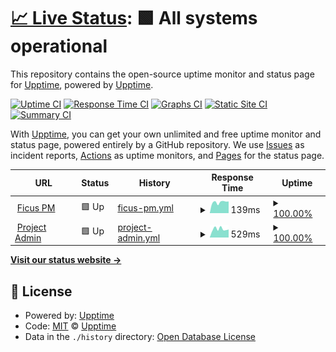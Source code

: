 # [📈 Live Status](https://upptime.github.io/upptime): <!--live status--> **🟩 All systems operational**

This repository contains the open-source uptime monitor and status page for [Upptime](https://upptime.js.org), powered by [Upptime](https://github.com/upptime/upptime).

[![Uptime CI](https://github.com/ficuspm/ficuspm/uptime/workflows/Uptime%20CI/badge.svg)](https://github.com/ficuspm/ficuspm/uptime/actions?query=workflow%3A%22Uptime+CI%22)
[![Response Time CI](https://github.com/ficuspm/ficuspm/uptime/workflows/Response%20Time%20CI/badge.svg)](https://github.com/ficuspm/ficuspm/uptime/actions?query=workflow%3A%22Response+Time+CI%22)
[![Graphs CI](https://github.com/ficuspm/ficuspm/uptime/workflows/Graphs%20CI/badge.svg)](https://github.com/ficuspm/ficuspm/uptime/actions?query=workflow%3A%22Graphs+CI%22)
[![Static Site CI](https://github.com/ficuspm/ficuspm/uptime/workflows/Static%20Site%20CI/badge.svg)](https://github.com/ficuspm/ficuspm/uptime/actions?query=workflow%3A%22Static+Site+CI%22)
[![Summary CI](https://github.com/ficuspm/ficuspm/uptime/workflows/Summary%20CI/badge.svg)](https://github.com/ficuspm/ficuspm/uptime/actions?query=workflow%3A%22Summary+CI%22)

With [Upptime](https://upptime.js.org), you can get your own unlimited and free uptime monitor and status page, powered entirely by a GitHub repository. We use [Issues](https://github.com/upptime/upptime/issues) as incident reports, [Actions](https://github.com/ficuspm/ficuspm/uptime/actions) as uptime monitors, and [Pages](https://upptime.github.io/upptime) for the status page.

<!--start: status pages-->
<!-- This summary is generated by Upptime (https://github.com/upptime/upptime) -->
<!-- Do not edit this manually, your changes will be overwritten -->
<!-- prettier-ignore -->
| URL | Status | History | Response Time | Uptime |
| --- | ------ | ------- | ------------- | ------ |
| <img alt="" src="https://icons.duckduckgo.com/ip3/dashboard.ficuspm.com.ico" height="13"> [Ficus PM](https://dashboard.ficuspm.com) | 🟩 Up | [ficus-pm.yml](https://github.com/ficuspm/uptime/commits/HEAD/history/ficus-pm.yml) | <details><summary><img alt="Response time graph" src="./graphs/ficus-pm/response-time-week.png" height="20"> 139ms</summary><br><a href="https://uptime.ficuspm.com/history/ficus-pm"><img alt="Response time 147" src="https://img.shields.io/endpoint?url=https%3A%2F%2Fraw.githubusercontent.com%2Fficuspm%2Fuptime%2FHEAD%2Fapi%2Fficus-pm%2Fresponse-time.json"></a><br><a href="https://uptime.ficuspm.com/history/ficus-pm"><img alt="24-hour response time 148" src="https://img.shields.io/endpoint?url=https%3A%2F%2Fraw.githubusercontent.com%2Fficuspm%2Fuptime%2FHEAD%2Fapi%2Fficus-pm%2Fresponse-time-day.json"></a><br><a href="https://uptime.ficuspm.com/history/ficus-pm"><img alt="7-day response time 139" src="https://img.shields.io/endpoint?url=https%3A%2F%2Fraw.githubusercontent.com%2Fficuspm%2Fuptime%2FHEAD%2Fapi%2Fficus-pm%2Fresponse-time-week.json"></a><br><a href="https://uptime.ficuspm.com/history/ficus-pm"><img alt="30-day response time 150" src="https://img.shields.io/endpoint?url=https%3A%2F%2Fraw.githubusercontent.com%2Fficuspm%2Fuptime%2FHEAD%2Fapi%2Fficus-pm%2Fresponse-time-month.json"></a><br><a href="https://uptime.ficuspm.com/history/ficus-pm"><img alt="1-year response time 147" src="https://img.shields.io/endpoint?url=https%3A%2F%2Fraw.githubusercontent.com%2Fficuspm%2Fuptime%2FHEAD%2Fapi%2Fficus-pm%2Fresponse-time-year.json"></a></details> | <details><summary><a href="https://uptime.ficuspm.com/history/ficus-pm">100.00%</a></summary><a href="https://uptime.ficuspm.com/history/ficus-pm"><img alt="All-time uptime 100.00%" src="https://img.shields.io/endpoint?url=https%3A%2F%2Fraw.githubusercontent.com%2Fficuspm%2Fuptime%2FHEAD%2Fapi%2Fficus-pm%2Fuptime.json"></a><br><a href="https://uptime.ficuspm.com/history/ficus-pm"><img alt="24-hour uptime 100.00%" src="https://img.shields.io/endpoint?url=https%3A%2F%2Fraw.githubusercontent.com%2Fficuspm%2Fuptime%2FHEAD%2Fapi%2Fficus-pm%2Fuptime-day.json"></a><br><a href="https://uptime.ficuspm.com/history/ficus-pm"><img alt="7-day uptime 100.00%" src="https://img.shields.io/endpoint?url=https%3A%2F%2Fraw.githubusercontent.com%2Fficuspm%2Fuptime%2FHEAD%2Fapi%2Fficus-pm%2Fuptime-week.json"></a><br><a href="https://uptime.ficuspm.com/history/ficus-pm"><img alt="30-day uptime 100.00%" src="https://img.shields.io/endpoint?url=https%3A%2F%2Fraw.githubusercontent.com%2Fficuspm%2Fuptime%2FHEAD%2Fapi%2Fficus-pm%2Fuptime-month.json"></a><br><a href="https://uptime.ficuspm.com/history/ficus-pm"><img alt="1-year uptime 100.00%" src="https://img.shields.io/endpoint?url=https%3A%2F%2Fraw.githubusercontent.com%2Fficuspm%2Fuptime%2FHEAD%2Fapi%2Fficus-pm%2Fuptime-year.json"></a></details>
| <img alt="" src="https://icons.duckduckgo.com/ip3/projectadmin.co.uk.ico" height="13"> [Project Admin](https://projectadmin.co.uk) | 🟩 Up | [project-admin.yml](https://github.com/ficuspm/uptime/commits/HEAD/history/project-admin.yml) | <details><summary><img alt="Response time graph" src="./graphs/project-admin/response-time-week.png" height="20"> 529ms</summary><br><a href="https://uptime.ficuspm.com/history/project-admin"><img alt="Response time 566" src="https://img.shields.io/endpoint?url=https%3A%2F%2Fraw.githubusercontent.com%2Fficuspm%2Fuptime%2FHEAD%2Fapi%2Fproject-admin%2Fresponse-time.json"></a><br><a href="https://uptime.ficuspm.com/history/project-admin"><img alt="24-hour response time 499" src="https://img.shields.io/endpoint?url=https%3A%2F%2Fraw.githubusercontent.com%2Fficuspm%2Fuptime%2FHEAD%2Fapi%2Fproject-admin%2Fresponse-time-day.json"></a><br><a href="https://uptime.ficuspm.com/history/project-admin"><img alt="7-day response time 529" src="https://img.shields.io/endpoint?url=https%3A%2F%2Fraw.githubusercontent.com%2Fficuspm%2Fuptime%2FHEAD%2Fapi%2Fproject-admin%2Fresponse-time-week.json"></a><br><a href="https://uptime.ficuspm.com/history/project-admin"><img alt="30-day response time 569" src="https://img.shields.io/endpoint?url=https%3A%2F%2Fraw.githubusercontent.com%2Fficuspm%2Fuptime%2FHEAD%2Fapi%2Fproject-admin%2Fresponse-time-month.json"></a><br><a href="https://uptime.ficuspm.com/history/project-admin"><img alt="1-year response time 566" src="https://img.shields.io/endpoint?url=https%3A%2F%2Fraw.githubusercontent.com%2Fficuspm%2Fuptime%2FHEAD%2Fapi%2Fproject-admin%2Fresponse-time-year.json"></a></details> | <details><summary><a href="https://uptime.ficuspm.com/history/project-admin">100.00%</a></summary><a href="https://uptime.ficuspm.com/history/project-admin"><img alt="All-time uptime 99.99%" src="https://img.shields.io/endpoint?url=https%3A%2F%2Fraw.githubusercontent.com%2Fficuspm%2Fuptime%2FHEAD%2Fapi%2Fproject-admin%2Fuptime.json"></a><br><a href="https://uptime.ficuspm.com/history/project-admin"><img alt="24-hour uptime 100.00%" src="https://img.shields.io/endpoint?url=https%3A%2F%2Fraw.githubusercontent.com%2Fficuspm%2Fuptime%2FHEAD%2Fapi%2Fproject-admin%2Fuptime-day.json"></a><br><a href="https://uptime.ficuspm.com/history/project-admin"><img alt="7-day uptime 100.00%" src="https://img.shields.io/endpoint?url=https%3A%2F%2Fraw.githubusercontent.com%2Fficuspm%2Fuptime%2FHEAD%2Fapi%2Fproject-admin%2Fuptime-week.json"></a><br><a href="https://uptime.ficuspm.com/history/project-admin"><img alt="30-day uptime 100.00%" src="https://img.shields.io/endpoint?url=https%3A%2F%2Fraw.githubusercontent.com%2Fficuspm%2Fuptime%2FHEAD%2Fapi%2Fproject-admin%2Fuptime-month.json"></a><br><a href="https://uptime.ficuspm.com/history/project-admin"><img alt="1-year uptime 99.99%" src="https://img.shields.io/endpoint?url=https%3A%2F%2Fraw.githubusercontent.com%2Fficuspm%2Fuptime%2FHEAD%2Fapi%2Fproject-admin%2Fuptime-year.json"></a></details>

<!--end: status pages-->

[**Visit our status website →**](https://upptime.github.io/upptime)

## 📄 License

- Powered by: [Upptime](https://github.com/upptime/upptime)
- Code: [MIT](./LICENSE) © [Upptime](https://upptime.js.org)
- Data in the `./history` directory: [Open Database License](https://opendatacommons.org/licenses/odbl/1-0/)

